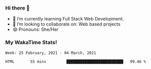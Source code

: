 ### Hi there 👋

- 🌱 I’m currently learning Full Stack Web Development.
- 👯 I’m looking to collaborate on: Web based projects
- 😄 Pronouns: She/Her

### My WakaTime Stats!

<!--START_SECTION:waka-->
```text
Week: 25 February, 2021 - 04 March, 2021

HTML       55 mins         █████████████████████████   99.46 % 
```
<!--END_SECTION:waka-->
